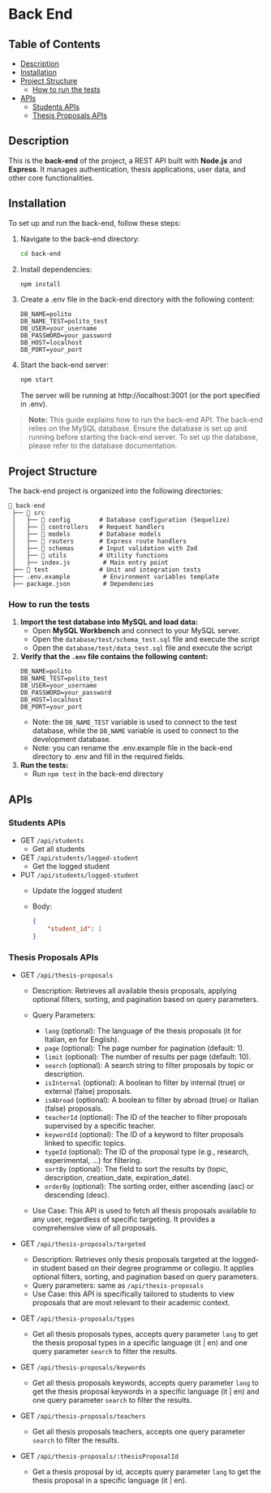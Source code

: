 # Back End

## Table of Contents
- [Description](#description)
- [Installation](#installation)
- [Project Structure](#project-structure)
    - [How to run the tests](#how-to-run-the-tests)
- [APIs](#apis)
    - [Students APIs](#students-apis)
    - [Thesis Proposals APIs](#thesis-proposals-apis)

## Description
This is the **back-end** of the project, a REST API built with **Node.js** and **Express**. It manages authentication, thesis applications, user data, and other core functionalities.

## Installation
To set up and run the back-end, follow these steps:

1. Navigate to the back-end directory:
    ```bash
    cd back-end
    ```
2. Install dependencies:
    ```bash
    npm install
    ```
3. Create a .env file in the back-end directory with the following content:
    ```env
    DB_NAME=polito
    DB_NAME_TEST=polito_test
    DB_USER=your_username
    DB_PASSWORD=your_password
    DB_HOST=localhost
    DB_PORT=your_port
    ```
4. Start the back-end server:
    ```bash
    npm start
    ```
    The server will be running at http://localhost:3001 (or the port specified in .env). 

> **Note:** This guide explains how to run the back-end API. The back-end relies on the MySQL database. Ensure the database is set up and running before starting the back-end server. To set up the database, please refer to the database documentation.

## Project Structure
The back-end project is organized into the following directories:
```
📂 back-end
 ├── 📂 src
 │   ├── 📂 config        # Database configuration (Sequelize)
 │   ├── 📂 controllers   # Request handlers
 │   ├── 📂 models        # Database models
 │   ├── 📂 routers       # Express route handlers
 │   ├── 📂 schemas       # Input validation with Zod
 │   ├── 📂 utils         # Utility functions
 │   ├── index.js         # Main entry point
 ├── 📂 test              # Unit and integration tests
 ├── .env.example         # Environment variables template
 ├── package.json         # Dependencies
 ```

### How to run the tests
1. **Import the test database into MySQL and load data:**
    - Open **MySQL Workbench** and connect to your MySQL server.
    - Open the `database/test/schema_test.sql` file and execute the script
    - Open the `database/test/data_test.sql` file and execute the script
2. **Verify that the `.env` file contains the following content:**
    ```env
    DB_NAME=polito
    DB_NAME_TEST=polito_test
    DB_USER=your_username
    DB_PASSWORD=your_password
    DB_HOST=localhost
    DB_PORT=your_port
    ```
    - Note: the `DB_NAME_TEST` variable is used to connect to the test database, while the `DB_NAME` variable is
    used to connect to the development database.
    - Note: you can rename the .env.example file in the back-end directory to .env and fill in the required
    fields.
3. **Run the tests:**
    - Run `npm test` in the back-end directory

## APIs
### Students APIs
- GET `/api/students`
    - Get all students
- GET `/api/students/logged-student`
    - Get the logged student
- PUT `/api/students/logged-student`
    - Update the logged student
    - Body: 

        ```json
        {
            "student_id": 1
        }
        ```

### Thesis Proposals APIs
- GET `/api/thesis-proposals`
    - Description: Retrieves all available thesis proposals, applying optional filters, sorting, and pagination based on query parameters.

    - Query Parameters:
        - `lang` (optional): The language of the thesis proposals (it for Italian, en for English).
        - `page` (optional): The page number for pagination (default: 1).
        - `limit` (optional): The number of results per page (default: 10).
        - `search` (optional): A search string to filter proposals by topic or description.
        - `isInternal` (optional): A boolean to filter by internal (true) or external (false) proposals.
        - `isAbroad` (optional): A boolean to filter by abroad (true) or Italian (false) proposals.
        - `teacherId` (optional): The ID of the teacher to filter proposals supervised by a specific teacher.
        - `keywordId` (optional): The ID of a keyword to filter proposals linked to specific topics.
        - `typeId` (optional): The ID of the proposal type (e.g., research, experimental, ...) for filtering.
        - `sortBy` (optional): The field to sort the results by (topic, description, creation_date, expiration_date).
        - `orderBy` (optional): The sorting order, either ascending (asc) or descending (desc).
    - Use Case:
    This API is used to fetch all thesis proposals available to any user, regardless of specific targeting. It provides a comprehensive view of all proposals.

- GET `/api/thesis-proposals/targeted`
    - Description: Retrieves only thesis proposals targeted at the logged-in student based on their degree programme or collegio. It applies optional filters, sorting, and pagination based on query parameters.
    - Query parameters: same as `/api/thesis-proposals`
    - Use Case: this API is specifically tailored to students to view proposals that are most relevant to their academic context.

- GET `/api/thesis-proposals/types`
    - Get all thesis proposals types, accepts query parameter `lang` to get the thesis proposal types in a specific language (it | en) and one query parameter `search` to filter the results.

- GET `/api/thesis-proposals/keywords`
    - Get all thesis proposals keywords, accepts query parameter `lang` to get the thesis proposal keywords in a specific language (it | en) and one query parameter `search` to filter the results.

- GET `/api/thesis-proposals/teachers`
    - Get all thesis proposals teachers, accepts one query parameter `search` to filter the results.

- GET `/api/thesis-proposals/:thesisProposalId`
    - Get a thesis proposal by id, accepts query parameter `lang` to get the thesis proposal in a specific language (it | en).